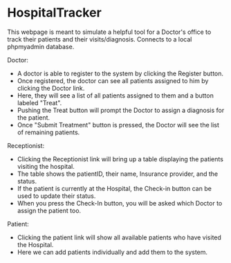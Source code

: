 # HospitalTracker

This webpage is meant to simulate a helpful tool for a Doctor's office to track their patients and their visits/diagnosis.
Connects to a local phpmyadmin database.

Doctor:
* A doctor is able to register to the system by clicking the Register button.
* Once registered, the doctor can see all patients assigned to him by clicking the Doctor link.
* Here, they will see a list of all patients assigned to them and a button labeled "Treat".
* Pushing the Treat button will prompt the Doctor to assign a diagnosis for the patient.
* Once "Submit Treatment" button is pressed, the Doctor will see the list of remaining patients.

Receptionist:
* Clicking the Receptionist link will bring up a table displaying the patients visiting the hospital.
* The table shows the patientID, their name, Insurance provider, and the status.
* If the patient is currently at the Hospital, the Check-in button can be used to update their status.
* When you press the Check-In button, you will be asked which Doctor to assign the patient too. 

Patient:
* Clicking the patient link will show all available patients who have visited the Hospital.
* Here we can add patients individually and add them to the system.

